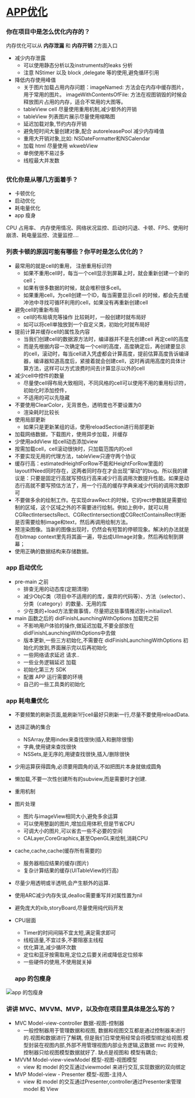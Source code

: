 # [APP优化](https://www.jianshu.com/p/25c8505c486e)

### 你在项目中是怎么优化内存的？

内存优化可以从 **内存泄漏** 和 **内存开销** 2方面入口

- 减少内存泄露
  - 可以使用静态分析以及instruments的leaks 分析
  - 注意 NStimer 以及 block ,delegate 等的使用,避免循环引用
- 降低内存使用峰值
  - 关于图片加载占用内存问题：imageNamed: 方法会在内存中缓存图片，用于常用的图片。
    imageWithContentsOfFile: 方法在视图销毁的时候会释放图片占用的内存，适合不常用的大图等。
  - tableView cell 尽量使用重用机制,减少额外的开销
  - tableView 列表图片展示尽量使用缩略图
  - 延迟加载对象,节约内存开销
  - 避免短时间大量创建对象,配合 autoreleasePool 减少内存峰值
  - 重用大开销对象,比如: NSDateFormatter和NSCalendar
  - 加载 html 尽量使用 wkwebView
  - 单例使用不易过多
  - 线程最大并发数



## 

### 优化你是从哪几方面着手？

- 卡顿优化
- 启动优化
- 耗电量优化
- app 瘦身

CPU 占用率、 内存使用情况、网络状况监控、启动时闪退、卡顿、FPS、使用时崩溃、耗电量监控、流量监控….

### 列表卡顿的原因可能有哪些？你平时是怎么优化的？

- 最常用的就是cell的重用， 注册重用标识符
  - 如果不重用cell时，每当一个cell显示到屏幕上时，就会重新创建一个新的cell；
  -  如果有很多数据的时候，就会堆积很多cell。
  - 如果重用cell，为cell创建一个ID，每当需要显示cell 的时候，都会先去缓冲池中寻找可循环利用的cell，如果没有再重新创建cell
- 避免cell的重新布局
  -  cell的布局填充等操作 比较耗时，一般创建时就布局好
  - 如可以将cell单独放到一个自定义类，初始化时就布局好
- 提前计算并缓存cell的属性及内容
  - 当我们创建cell的数据源方法时，编译器并不是先创建cell 再定cell的高度
  - 而是先根据内容一次确定每一个cell的高度，高度确定后，再创建要显示的cell，滚动时，每当cell进入凭虚都会计算高度，提前估算高度告诉编译器，编译器知道高度后，紧接着就会创建cell，这时再调用高度的具体计算方法，这样可以方式浪费时间去计算显示以外的cell
- 减少cell中控件的数量
  - 尽量使cell得布局大致相同，不同风格的cell可以使用不用的重用标识符，初始化时添加控件，
  -  不适用的可以先隐藏
- 不要使用ClearColor，无背景色，透明度也不要设置为0
  - 渲染耗时比较长
- 使用局部更新
  -  如果只是更新某组的话，使用reloadSection进行局部更新
- 加载网络数据，下载图片，使用异步加载，并缓存
- 少使用addView 给cell动态添加view
- 按需加载cell，cell滚动很快时，只加载范围内的cell
- 不要实现无用的代理方法，tableView只遵守两个协议
- 缓存行高：estimatedHeightForRow不能和HeightForRow里面的layoutIfNeed同时存在，这两者同时存在才会出现“窜动”的bug。所以我的建议是：只要是固定行高就写预估行高来减少行高调用次数提升性能。如果是动态行高就不要写预估方法了，用一个行高的缓存字典来减少代码的调用次数即可
- 不要做多余的绘制工作。在实现drawRect:的时候，它的rect参数就是需要绘制的区域，这个区域之外的不需要进行绘制。例如上例中，就可以用CGRectIntersectsRect、CGRectIntersection或CGRectContainsRect判断是否需要绘制image和text，然后再调用绘制方法。
- 预渲染图像。当新的图像出现时，仍然会有短暂的停顿现象。解决的办法就是在bitmap context里先将其画一遍，导出成UIImage对象，然后再绘制到屏幕；
- 使用正确的数据结构来存储数据。



### app 启动优化

- pre-main 之前
  - 排查无用的动态库(定期清理)
  - 减少ObjC类（项目中不适用的的库，废弃的代码等）、方法（selector）、分类（category）的数量、无用的库
  - 少在类的+load方法里做事情，尽量把这些事情推迟到+initiailize1.
- main 函数之后的 didFinishLaunchingWithOptions 加载完之前
  - 不影响用户体验的操作,做延迟加载,不要全部放在 didFinishLaunchingWithOptions中去做
  - 版本更新,一些三方初始化,不需要在 didFinishLaunchingWithOptions 初始化的放到,界面展示完以后再初始化
  - 一些网络请求延迟 请求..
  - 一些业务逻辑延迟 加载
  - 初始化第三方 SDK
  - 配置 APP 运行需要的环境
  - 自己的一些工具类的初始化



### app 耗电量优化

- 不要频繁的刷新页面,能刷新1行cell最好只刷新一行,尽量不要使用reloadData.

- 选择正确的集合

  - NSArray,使用index来查找很快(插入和删除很慢)
  - 字典,使用键来查找很快
  - NSSets,是无序的,用键查找很快,插入/删除很快

- 少用运算获得圆角,必须要用圆角的话,不如把图片本身就做成圆角

- 懒加载,不要一次性创建所有的subview,而是需要时才创建.

- 重用机制

- 图片处理

  - 图片与imageView相同大小,避免多余运算
  - 可以使用整副的图片,增加应用体积,但是节省CPU
  - 可调大小的图片,可以省去一些不必要的空间
  - CALayer,CoreGraphics,甚至OpenGL来绘制,消耗CPU

- cache,cache,cache(缓存所有需要的)

  - 服务器相应结果的缓存(图片)
  - 复杂计算结果的缓存(UITableView的行高)

- 尽量少用透明或半透明,会产生额外的运算.

- 使用ARC减少内存失误,dealloc需要重写并对属性置为nil

- 避免庞大的xib,storyBoard,尽量使用纯代码开发

- CPU层面

  - Timer的时间间隔不宜太短,满足需求即可
  - 线程适量,不宜过多,不要阻塞主线程
  - 优化算法,减少循环次数
  - 定位和蓝牙按需取用,定位之后要关闭或降低定位频率
  - 一些硬件的使用,不使用就关掉

  ### app 的包瘦身

![app 的包瘦身](https://cdn.xuebaonline.com/2020-ms-stp10.png)

### 讲讲 MVC、MVVM、MVP，以及你在项目里具体是怎么写的？

- MVC Model-view-controller 数据-视图-控制器
  - 一般控制器用于管理数据和视图, 数据和视图交互都是通过控制器来进行的.视图和数据进行了解耦, 但是我们日常使用经常会将模型绑定给视图.模型封装在视图内部,外部不用管理视图内部业务逻辑,这数据 mvc 的变种, 控制器只给视图模型数据就好了. 缺点是视图和 模型有耦合;
- MVVM Model-view-viewModel 模型-视图-视图模型
  - view 和 model 的交互通过viewmodel 来进行交互,实现数据的双向绑定
- MVP Model-view - Presenter 模型-视图-主持人
  - view 和 model 的交互通过Presenter,controller通过Presenter来管理 model 和 View